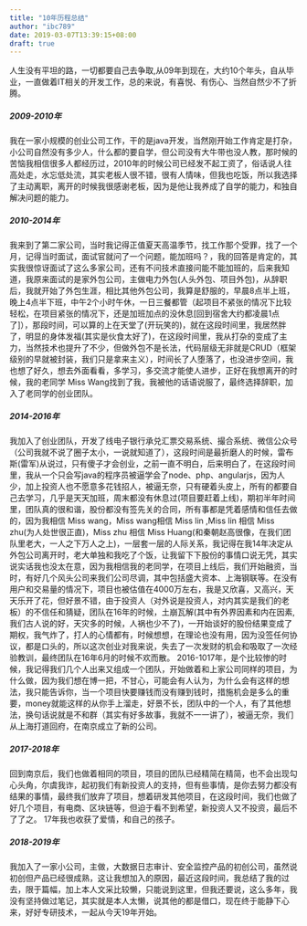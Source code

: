 ```yaml
---
title: "10年历程总结"
author: "ibc789"
date: 2019-03-07T13:39:15+08:00
draft: true
---
```




人生没有平坦的路，一切都要自己去争取,从09年到现在，大约10个年头，自从毕业，一直做着IT相关的开发工作，总的来说，有喜悦、有伤心、当然自然少不了折腾。


##### 2009-2010年
   我在一家小规模的创业公司工作，干的是java开发，当然刚开始工作肯定是打杂，小公司自然没有多少人，什么都的要自学，但公司没有大牛带也没人教，那时候的苦恼我相信很多人都经历过，2010年的时候公司已经发不起工资了，俗话说人往高处走，水忘低处流，其实老板人很不错，很有人情味，但我也吃饭，所以我选择了主动离职，离开的时候我很感谢老板，因为是他让我养成了自学的能力，和独自解决问题的能力。

##### 2010-2014年
   我来到了第二家公司，当时我记得正值夏天高温季节，找工作那个受罪，找了一个月，记得当时面试，面试官就问了一个问题，能加班吗？，我的回答是肯定的，其实我很惊讶面试了这么多家公司，还有不问技术直接问能不能加班的，后来我知道，我原来面试的是家外包公司，主做电力外包(人头外包、项目外包)，从辞职后，我就开始了外包生涯，相比其他外包公司，我算是舒服的，早晨8点半上班，晚上4点半下班，中午2个小时午休，一日三餐都管（起项目不紧张的情况下比较轻松，在项目紧张的情况下，还是加班加点的没休息[回到宿舍大约都凌晨1点了]），那段时间，可以算的上在天堂了(开玩笑的)，就在这段时间里，我居然胖了，明显的身体发福(其实是伙食太好了)，在这段时间里，我从打杂的变成了主力，当然技术也提升了不少，但做外包不是长法，代码层级无非就是CRUD（框架级别的早就被封装，我们只是拿来主义），时间长了人堕落了，也没进步空间，我也想了好久，想去外面看看，多学习，多交流才能使人进步，正好在我想离开的时候，我的老同学 Miss Wang找到了我，我被他的话语说服了，最终选择辞职，加入了老同学的创业团队。

##### 2014-2016年
我加入了创业团队，开发了线电子银行承兑汇票交易系统、撮合系统、微信公众号（公司我就不说了圈子太小，一说就知道了），这段时间是最折磨人的时候，雷布斯(雷军)从说过，只有傻子才会创业，之前一直不明白，后来明白了，在这段时间里，我从一个只会写java的程序员被逼学会了node、php、angularjs，因为人少，加上投资人也不愿意多花钱招人，被逼无奈，只有硬着头皮上，所有的都要自己去学习，几乎是天天加班，周末都没有休息过(项目要赶着上线)，期初半年时间里，团队真的很和谐，股份都没有签先关的合同，所有事都是凭着感情和信任去做的，因为我相信 Miss wang，Miss wang相信 Miss lin ,Miss lin 相信 Miss zhu(为人处世很正直)，Miss zhu 相信 Miss Huang(和秦朝赵高很像，在我们团队里老大，一人之下万人之上)，一层套一层的人际关系，我记得在我14年决定从外包公司离开时，老大单独和我吃了个饭，让我留下下股份的事情口说无凭，其实说实话我也没太在意，因为我相信我的老同学，在项目上线后，我们开始融资，当时，有好几个风头公司来我们公司尽调，其中包括盛大资本、上海钢联等。在没有用户和交易量的情况下，项目也被估值在4000万左右，我是又欣喜，又高兴，天天乐开了花，但好景不错，由于投资人（对外说是投资人，对内其实是我们的老板）的不信任和猜疑，团队在16年的时候，土崩瓦解(其中有外界因素和内在因素,我们古人说的好，天灾多的时候，人祸也少不了)，一开始谈好的股份结果变成了期权，我气炸了，打人的心情都有，时候想想，在理论也没有用，因为没签任何协议，都是口头的，所以这次创业对我来说，失去了一次发财的机会和吸取了一次经验教训，最终团队在16年6月的时候不欢而散。
2016-1017年，是个比较惨的时候，我记得我们几个人出来又组成一个团队，开始做着和上家公司同样的项目，为什么做，因为我们想在博一把，不甘心，可能会有人认为，为什么会有这样的想法，我只能告诉你，当一个项目快要赚钱而没有赚到钱时，措施机会是多么的重要，money就能这样的从你手上溜走，好景不长，团队中的一个人，有了其他想法，换句话说就是不和群（其实有好多故事，我就不一一讲了），被逼无奈，我们从上海打道回府，在南京成立了新的公司。

##### 2017-2018年
回到南京后，我们也做着相同的项目，项目的团队已经精简在精简，也不会出现勾心头角，尔虞我诈，起初我们有新投资人的支持，但有些事情，是你去努力都没有结果的事情，最终我们放弃了项目，想着研发其他项目，在这段时间，我们也做了好几个项目，有电商、区块链等，但迫于看不到希望，新投资人又不投资，最后不了了之。 17年我也收获了爱情，和自己的孩子。

##### 2018-2019年
我加入了一家小公司，主做，大数据日志审计、安全监控产品的初创公司，虽然说初创但产品已经很成熟，这让我想加入的原因，最近这段时间，我总结了我的过去，限于篇幅，加上本人文采比较懒，只能说到这里，但我还要说，这么多年，我没有坚持做过笔记，其实就是本人太懒，说其他的都是借口，现在终于能静下心来，好好专研技术，一起从今天19年开始。
<!--more-->
